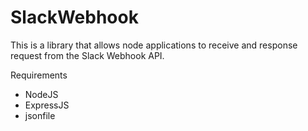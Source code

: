# SlackWebhook

This is a library that allows node applications to receive and response request from the Slack Webhook API.

Requirements

* NodeJS
* ExpressJS
* jsonfile